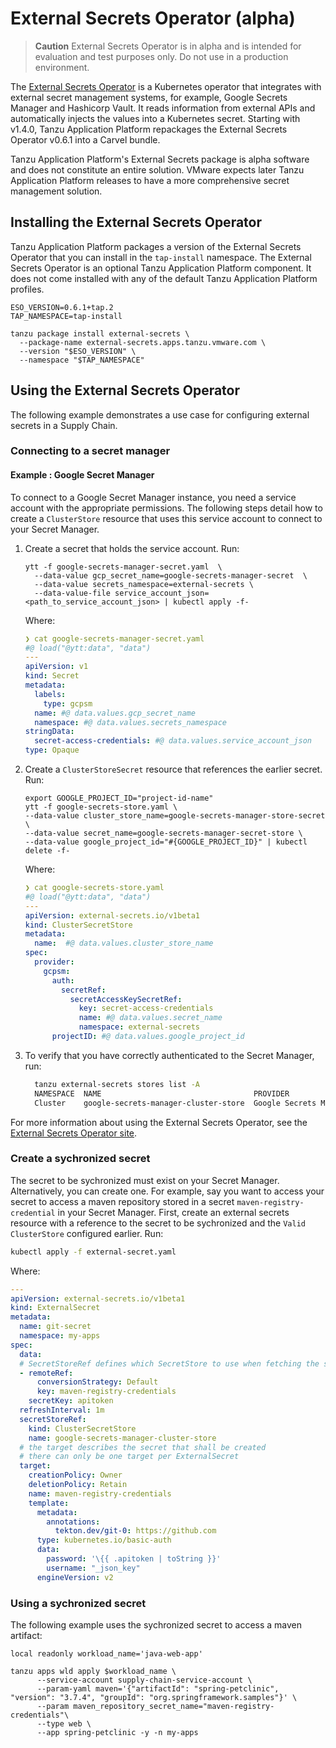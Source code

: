 # External Secrets Operator (alpha)

>**Caution** External Secrets Operator is in alpha and is intended for
>evaluation and test purposes only. Do not use in a production environment.

The [External Secrets Operator](https://external-secrets.io) is a Kubernetes
operator that integrates with external secret management systems, for example,
Google Secrets Manager and Hashicorp Vault. It reads information from external
APIs and automatically injects the values into a Kubernetes secret. Starting
with v1.4.0, Tanzu Application Platform repackages the External Secrets Operator
v0.6.1 into a Carvel bundle.

Tanzu Application Platform's External Secrets package is alpha software and does
not constitute an entire solution. VMware expects later Tanzu Application
Platform releases to have a more comprehensive secret management solution.

## Installing the External Secrets Operator

Tanzu Application Platform packages a version of the External Secrets Operator
that you can install in the `tap-install` namespace.  The External Secrets
Operator is an optional Tanzu Application Platform component. It does not come installed with any of
the default Tanzu Application Platform profiles.

```console
ESO_VERSION=0.6.1+tap.2
TAP_NAMESPACE=tap-install

tanzu package install external-secrets \
  --package-name external-secrets.apps.tanzu.vmware.com \
  --version "$ESO_VERSION" \
  --namespace "$TAP_NAMESPACE"
```

## Using the External Secrets Operator

The following example demonstrates a use case for configuring external
secrets in a Supply Chain.

### Connecting to a secret manager

#### Example : Google Secret Manager

To connect to a Google Secret Manager instance, you need a service account with the appropriate
permissions. The following steps detail how to create a `ClusterStore` resource
that uses this service account to connect to your Secret Manager.

1. Create a secret that holds the service account. Run:

    ```console
    ytt -f google-secrets-manager-secret.yaml  \
      --data-value gcp_secret_name=google-secrets-manager-secret  \
      --data-value secrets_namespace=external-secrets \
      --data-value-file service_account_json=<path_to_service_account_json> | kubectl apply -f-
    ```

    Where:

    ```yaml
    ❯ cat google-secrets-manager-secret.yaml
    #@ load("@ytt:data", "data")
    ---
    apiVersion: v1
    kind: Secret
    metadata:
      labels:
        type: gcpsm
      name: #@ data.values.gcp_secret_name
      namespace: #@ data.values.secrets_namespace
    stringData:
      secret-access-credentials: #@ data.values.service_account_json
    type: Opaque
    ```

2. Create a `ClusterStoreSecret` resource that references the earlier secret. Run:

    ```console
    export GOOGLE_PROJECT_ID="project-id-name"
    ytt -f google-secrets-store.yaml \
    --data-value cluster_store_name=google-secrets-manager-store-secret \
    --data-value secret_name=google-secrets-manager-secret-store \
    --data-value google_project_id="#{GOOGLE_PROJECT_ID}" | kubectl delete -f-
    ```

    Where:

    ```yaml
    ❯ cat google-secrets-store.yaml
    #@ load("@ytt:data", "data")
    ---
    apiVersion: external-secrets.io/v1beta1
    kind: ClusterSecretStore
    metadata:
      name:  #@ data.values.cluster_store_name
    spec:
      provider:
        gcpsm:
          auth:
            secretRef:
              secretAccessKeySecretRef:
                key: secret-access-credentials
                name: #@ data.values.secret_name
                namespace: external-secrets
          projectID: #@ data.values.google_project_id
    ```

3. To verify that you have correctly authenticated to the Secret Manager, run:

    ```sh
      tanzu external-secrets stores list -A
      NAMESPACE  NAME                                  PROVIDER                STATUS
      Cluster    google-secrets-manager-cluster-store  Google Secrets Manager  Valid
    ```

For more information about using the External Secrets Operator,
see the [External Secrets Operator
site](https://external-secrets.io).

### Create a sychronized secret

The secret to be sychronized must exist on your Secret Manager. Alternatively, you
can create one. For example, say you want to access your secret to access a
maven repository stored in a secret `maven-registry-credential` in your Secret
Manager. First, create an external secrets resource with a reference to the
secret to be sychronized and the `Valid` `ClusterStore` configured earlier. Run:

```sh
kubectl apply -f external-secret.yaml
```

Where:

```yaml
---
apiVersion: external-secrets.io/v1beta1
kind: ExternalSecret
metadata:
  name: git-secret
  namespace: my-apps
spec:
  data:
  # SecretStoreRef defines which SecretStore to use when fetching the secret data
  - remoteRef:
      conversionStrategy: Default
      key: maven-registry-credentials
    secretKey: apitoken
  refreshInterval: 1m
  secretStoreRef:
    kind: ClusterSecretStore
    name: google-secrets-manager-cluster-store
  # the target describes the secret that shall be created
  # there can only be one target per ExternalSecret
  target:
    creationPolicy: Owner
    deletionPolicy: Retain
    name: maven-registry-credentials
    template:
      metadata:
        annotations:
          tekton.dev/git-0: https://github.com
      type: kubernetes.io/basic-auth
      data:
        password: '\{{ .apitoken | toString }}'
        username: "_json_key"
      engineVersion: v2
```

### Using a sychronized secret

The following example uses the sychronized secret to access a maven artifact:

```console
local readonly workload_name='java-web-app'

tanzu apps wld apply $workload_name \
      --service-account supply-chain-service-account \
      --param-yaml maven='{"artifactId": "spring-petclinic", "version": "3.7.4", "groupId": "org.springframework.samples"}' \
      --param maven_repository_secret_name="maven-registry-credentials"\
      --type web \
      --app spring-petclinic -y -n my-apps
```
